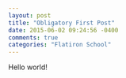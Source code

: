 ```yaml
---
layout: post
title: "Obligatory First Post"
date: 2015-06-02 09:24:56 -0400
comments: true
categories: "Flatiron School"
---
```

Hello world!